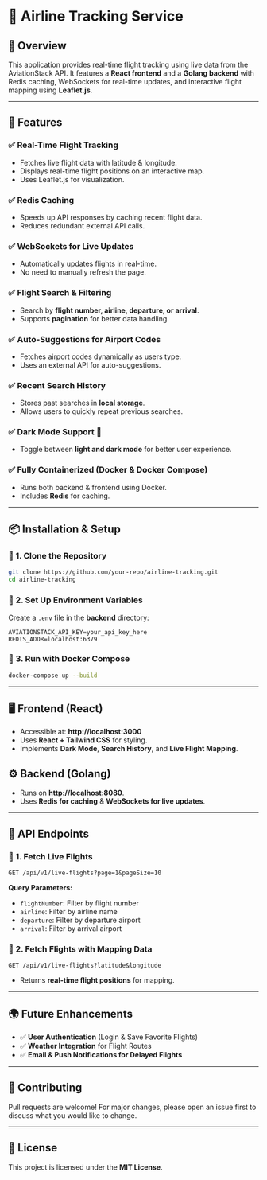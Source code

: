 # 🛫 Airline Tracking Service

## 🚀 Overview
This application provides real-time flight tracking using live data from the AviationStack API. It features a **React frontend** and a **Golang backend** with Redis caching, WebSockets for real-time updates, and interactive flight mapping using **Leaflet.js**.

---

## 🌟 Features

### ✅ **Real-Time Flight Tracking**
- Fetches live flight data with latitude & longitude.
- Displays real-time flight positions on an interactive map.
- Uses Leaflet.js for visualization.

### ✅ **Redis Caching**
- Speeds up API responses by caching recent flight data.
- Reduces redundant external API calls.

### ✅ **WebSockets for Live Updates**
- Automatically updates flights in real-time.
- No need to manually refresh the page.

### ✅ **Flight Search & Filtering**
- Search by **flight number, airline, departure, or arrival**.
- Supports **pagination** for better data handling.

### ✅ **Auto-Suggestions for Airport Codes**
- Fetches airport codes dynamically as users type.
- Uses an external API for auto-suggestions.

### ✅ **Recent Search History**
- Stores past searches in **local storage**.
- Allows users to quickly repeat previous searches.

### ✅ **Dark Mode Support** 🌙
- Toggle between **light and dark mode** for better user experience.

### ✅ **Fully Containerized (Docker & Docker Compose)**
- Runs both backend & frontend using Docker.
- Includes **Redis** for caching.

---

## 📦 Installation & Setup

### 🔹 **1. Clone the Repository**
```bash
git clone https://github.com/your-repo/airline-tracking.git
cd airline-tracking
```

### 🔹 **2. Set Up Environment Variables**
Create a `.env` file in the **backend** directory:
```plaintext
AVIATIONSTACK_API_KEY=your_api_key_here
REDIS_ADDR=localhost:6379
```

### 🔹 **3. Run with Docker Compose**
```bash
docker-compose up --build
```

---

## 🖥️ Frontend (React)
- Accessible at: **http://localhost:3000**
- Uses **React + Tailwind CSS** for styling.
- Implements **Dark Mode**, **Search History**, and **Live Flight Mapping**.

## ⚙️ Backend (Golang)
- Runs on **http://localhost:8080**.
- Uses **Redis for caching** & **WebSockets for live updates**.

---

## 📌 API Endpoints
### 🔹 **1. Fetch Live Flights**
```http
GET /api/v1/live-flights?page=1&pageSize=10
```
**Query Parameters:**
- `flightNumber`: Filter by flight number
- `airline`: Filter by airline name
- `departure`: Filter by departure airport
- `arrival`: Filter by arrival airport

### 🔹 **2. Fetch Flights with Mapping Data**
```http
GET /api/v1/live-flights?latitude&longitude
```
- Returns **real-time flight positions** for mapping.

---

## 🌍 Future Enhancements
- ✅ **User Authentication** (Login & Save Favorite Flights)
- ✅ **Weather Integration** for Flight Routes
- ✅ **Email & Push Notifications for Delayed Flights**

---

## 🤝 Contributing
Pull requests are welcome! For major changes, please open an issue first to discuss what you would like to change.

---

## 📜 License
This project is licensed under the **MIT License**.